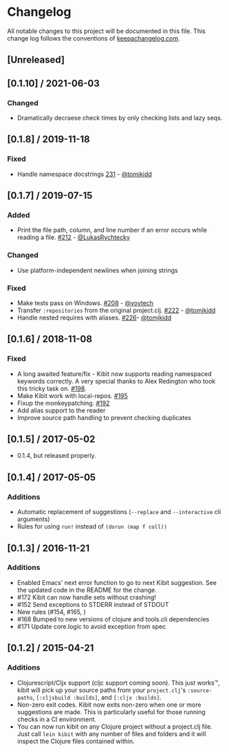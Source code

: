 # Changelog

All notable changes to this project will be documented in this file. This change log follows the conventions of [keepachangelog.com](http://keepachangelog.com).

## [Unreleased]

## [0.1.10] / 2021-06-03

### Changed

* Dramatically decraese check times by only checking lists and lazy seqs.

## [0.1.8] / 2019-11-18

### Fixed

* Handle namespace docstrings [231](https://github.com/jonase/kibit/issues/231) - [@tomjkidd](https://github.com/tomjkidd)

## [0.1.7] / 2019-07-15

### Added

* Print the file path, column, and line number if an error occurs while reading a file. [#212](https://github.com/jonase/kibit/pull/212) - [@LukasRychtecky](https://github.com/LukasRychtecky)

### Changed

* Use platform-independent newlines when joining strings

### Fixed

* Make tests pass on Windows. [#208](https://github.com/jonase/kibit/pull/208) - [@voytech](https://github.com/voytech)
* Transfer `:repositories` from the original project.clj. [#222](https://github.com/jonase/kibit/pull/226) - [@tomjkidd](https://github.com/tomjkidd)
* Handle nested requires with aliases. [#226](https://github.com/jonase/kibit/pull/226)- [@tomjkidd](https://github.com/tomjkidd)

## [0.1.6] / 2018-11-08

### Fixed

* A long awaited feature/fix - Kibit now supports reading namespaced keywords correctly. A very special thanks to Alex Redington who took this tricky task on. [#198](https://github.com/jonase/kibit/pull/198).
* Make Kibit work with local-repos. [#195](https://github.com/jonase/kibit/pull/195)
* Fixup the monkeypatching. [#192](https://github.com/jonase/kibit/pull/192)
* Add alias support to the reader
* Improve source path handling to prevent checking duplicates

## [0.1.5] / 2017-05-02

* 0.1.4, but released properly.

## [0.1.4] / 2017-05-05

### Additions

* Automatic replacement of suggestions (`--replace` and `--interactive` cli arguments)
* Rules for using `run!` instead of `(dorun (map f coll))`

## [0.1.3] / 2016-11-21
### Additions

* Enabled Emacs' next error function to go to next Kibit suggestion. See the updated code in the README for the change.
* #172 Kibit can now handle sets without crashing!
* #152 Send exceptions to STDERR instead of STDOUT
* New rules (#154, #165, )
* #168 Bumped to new versions of clojure and tools.cli dependencies
* #171 Update core.logic to avoid exception from spec

## [0.1.2] / 2015-04-21
### Additions
* Clojurescript/Cljx support (cljc support coming soon). This just works™, kibit will pick up your source paths from your `project.clj`'s `:source-paths`, `[:cljsbuild :builds]`, and `[:cljx :builds]`.
* Non-zero exit codes. Kibit now exits non-zero when one or more suggestions are made. This is particularly useful for those running checks in a CI environment.
* You can now run kibit on any Clojure project without a project.clj file. Just call `lein kibit` with any number of files and folders and it will inspect the Clojure files contained within.
